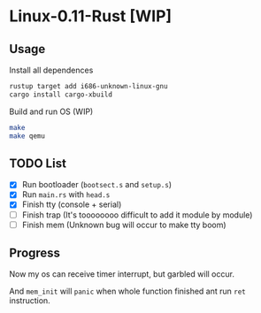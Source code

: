 # Linux-0.11-Rust [WIP]

## Usage

Install all dependences

```sh
rustup target add i686-unknown-linux-gnu
cargo install cargo-xbuild
```

Build and run OS (WIP)

```sh
make
make qemu
```

## TODO List

- [x] Run bootloader (`bootsect.s` and `setup.s`)
- [x] Run `main.rs` with `head.s`
- [x] Finish tty (console + serial)
- [ ] Finish trap (It's toooooooo difficult to add it module by module)
- [ ] Finish mem (Unknown bug will occur to make tty boom)

## Progress

Now my os can receive timer interrupt, but garbled will occur.

And `mem_init` will `panic` when whole function finished ant run `ret` instruction.


